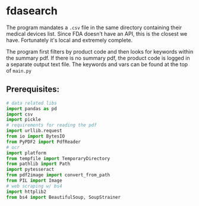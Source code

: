 # fdasearch

The program mandates a ``.csv`` file in the same directory containing their medical devices list. Since FDA doesn't have an API, this is the closest we have. Fortunately it's local and extremely complete.

The program first filters by product code and then looks for keywords within the summary pdf. If there is no summary pdf, the product code is logged in a separate output text file. The keywords and vars can be found at the top of ``main.py``

## Prerequisites:
```py
# data related libs
import pandas as pd
import csv 
import pickle
# requirements for reading the pdf
import urllib.request
from io import BytesIO 
from PyPDF2 import PdfReader
# ocr
import platform
from tempfile import TemporaryDirectory
from pathlib import Path
import pytesseract
from pdf2image import convert_from_path
from PIL import Image
# web scraping w/ bs4
import httplib2
from bs4 import BeautifulSoup, SoupStrainer
```